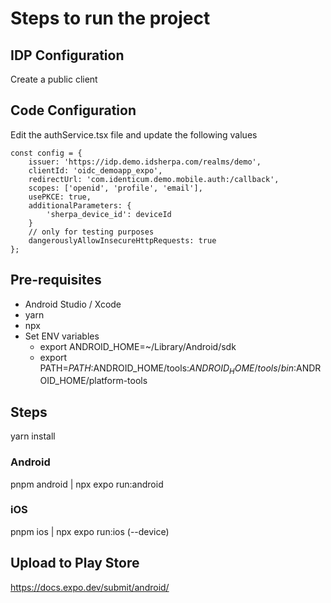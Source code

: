 # Steps to run the project

## IDP Configuration

Create a public client

## Code Configuration

Edit the authService.tsx file and update the following values

```
const config = {
    issuer: 'https://idp.demo.idsherpa.com/realms/demo',
    clientId: 'oidc_demoapp_expo',
    redirectUrl: 'com.identicum.demo.mobile.auth:/callback',
    scopes: ['openid', 'profile', 'email'],
    usePKCE: true,
    additionalParameters: {
        'sherpa_device_id': deviceId
    }
    // only for testing purposes
    dangerouslyAllowInsecureHttpRequests: true
};
```

## Pre-requisites

- Android Studio / Xcode
- yarn
- npx
- Set ENV variables
  - export ANDROID_HOME=~/Library/Android/sdk
  - export PATH=$PATH:$ANDROID_HOME/tools:$ANDROID_HOME/tools/bin:$ANDROID_HOME/platform-tools

## Steps

yarn install

### Android

pnpm android | npx expo run:android

### iOS

pnpm ios | npx expo run:ios (--device)

## Upload to Play Store

https://docs.expo.dev/submit/android/
